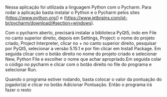 Nessa aplicação foi utilizada a linguagem Python com o Pycharm. Para rodar a aplicação basta instalar o Python e o Pycharm pelos sites (https://www.python.org/) e 
(https://www.jetbrains.com/pt-br/pycharm/download/#section=windows). 

Com o pycharm aberto, precisará instalar a biblioteca PyQt5, indo em File no canto superior direito, depois em Settings, Project: o nome do projeto criado, Project Interpreter,
clicar no + no canto superior direito, pesquisar por PyQt5, selecionar a versão 5.15.1 e por fim clicar em Install Package. Em seguida clicar com o botão direito no nome do projeto
criado e selecionar New, Python File e escolher o nome que achar apropriado.Em seguida colar o código no pycharm e clicar com o botão direito no file do programa e selecionar Run.

Quando o programa estiver rodando, basta colocar o valor da pontuação do jogador(a) e clicar no botão Adicionar Pontuação. Então o programa irá fazer o resto 

